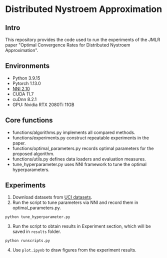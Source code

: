 # Distributed Nystroem Approximation
## Intro
This repository provides the code used to run the experiments of the JMLR paper "Optimal Convergence Rates for Distributed Nystroem Approximation".
## Environments
- Python 3.9.15
- Pytorch 1.13.0
- [NNI 2.10](https://github.com/microsoft/nni)
- CUDA 11.7
- cuDnn 8.2.1
- GPU: Nvidia RTX 2080Ti 11GB
## Core functions
- functions/algorithms.py implements all compared methods.
- functions/experiments.py construct repeatable experiments in the paper.
- functions/optimal_parameters.py records optimal parameters for the proposed algorithm.
- functions/utils.py defines data loaders and evaluation measures.
- tune_hyperparameter.py uses NNI framework to tune the optimal hyperparameters.
## Experiments
1. Download datasets from [UCI datasets](http://archive.ics.uci.edu/ml/index.php).
2. Run the script to tune parameters via NNI and record them in optimal_parameters.py.
```
python tune_hyperparameter.py
```
3. Run the script to obtain results in Experiment section, which will be saved in `results` folder.
```
python runscripts.py
```
4. Use `plot.ipynb` to draw figures from the experiment results.